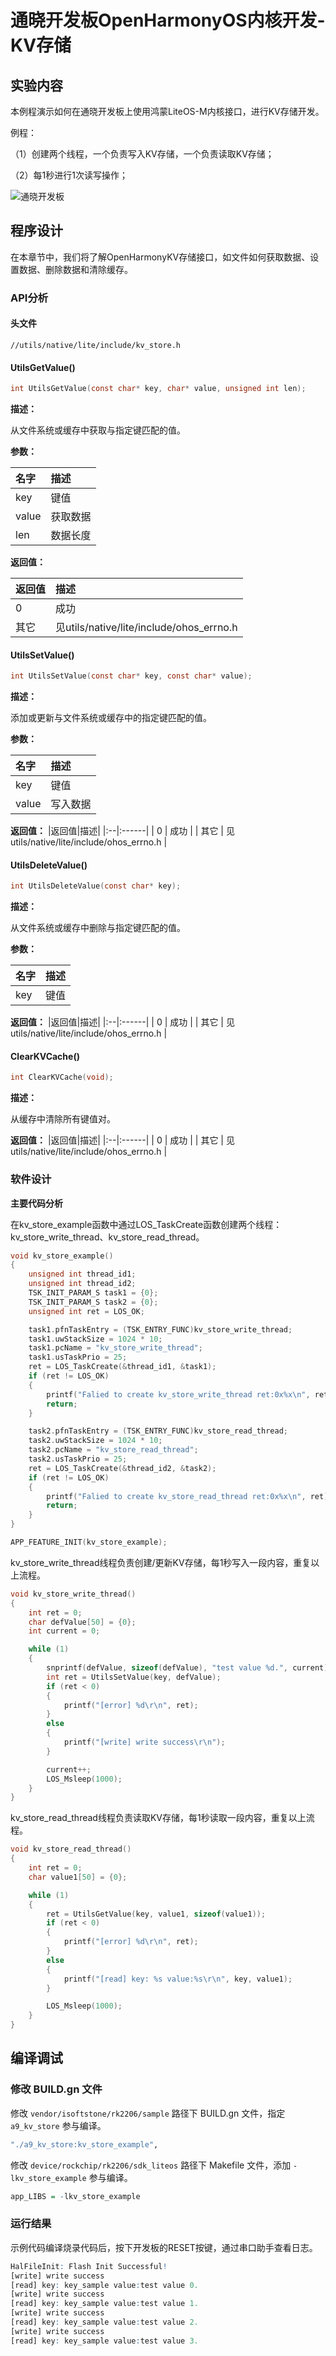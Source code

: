 # 通晓开发板OpenHarmonyOS内核开发-KV存储

## 实验内容

本例程演示如何在通晓开发板上使用鸿蒙LiteOS-M内核接口，进行KV存储开发。

例程：

（1）创建两个线程，一个负责写入KV存储，一个负责读取KV存储；

（2）每1秒进行1次读写操作；

![通晓开发板](/vendor/isoftstone/rk2206/docs/figures/tx_smart_r-rk2206.jpg)

## 程序设计

在本章节中，我们将了解OpenHarmonyKV存储接口，如文件如何获取数据、设置数据、删除数据和清除缓存。

### API分析

#### 头文件

```shell
//utils/native/lite/include/kv_store.h
```

#### UtilsGetValue()

```c
int UtilsGetValue(const char* key, char* value, unsigned int len);
```

**描述：**

从文件系统或缓存中获取与指定键匹配的值。

**参数：**

|名字|描述|
|:--|:------|
| key | 键值 |
| value | 获取数据 |
| len | 数据长度 |

**返回值：**

|返回值|描述|
|:--|:------|
| 0 | 成功 |
| 其它 | 见utils/native/lite/include/ohos_errno.h |

#### UtilsSetValue()

```c
int UtilsSetValue(const char* key, const char* value);
```

**描述：**

添加或更新与文件系统或缓存中的指定键匹配的值。

**参数：**

|名字|描述|
|:--|:------|
| key | 键值 |
| value | 写入数据 |

**返回值：**
|返回值|描述|
|:--|:------|
| 0 | 成功 |
| 其它 | 见utils/native/lite/include/ohos_errno.h |

#### UtilsDeleteValue()

```c
int UtilsDeleteValue(const char* key);
```

**描述：**

从文件系统或缓存中删除与指定键匹配的值。

**参数：**

|名字|描述|
|:--|:------|
| key | 键值 |

**返回值：**
|返回值|描述|
|:--|:------|
| 0 | 成功 |
| 其它 | 见utils/native/lite/include/ohos_errno.h |

#### ClearKVCache()

```c
int ClearKVCache(void);
```

**描述：**

从缓存中清除所有键值对。

**返回值：**
|返回值|描述|
|:--|:------|
| 0 | 成功 |
| 其它 | 见utils/native/lite/include/ohos_errno.h |

### 软件设计

**主要代码分析**

在kv_store_example函数中通过LOS_TaskCreate函数创建两个线程：kv_store_write_thread、kv_store_read_thread。

```c
void kv_store_example()
{
    unsigned int thread_id1;
    unsigned int thread_id2;
    TSK_INIT_PARAM_S task1 = {0};
    TSK_INIT_PARAM_S task2 = {0};
    unsigned int ret = LOS_OK;

    task1.pfnTaskEntry = (TSK_ENTRY_FUNC)kv_store_write_thread;
    task1.uwStackSize = 1024 * 10;
    task1.pcName = "kv_store_write_thread";
    task1.usTaskPrio = 25;
    ret = LOS_TaskCreate(&thread_id1, &task1);
    if (ret != LOS_OK)
    {
        printf("Falied to create kv_store_write_thread ret:0x%x\n", ret);
        return;
    }

    task2.pfnTaskEntry = (TSK_ENTRY_FUNC)kv_store_read_thread;
    task2.uwStackSize = 1024 * 10;
    task2.pcName = "kv_store_read_thread";
    task2.usTaskPrio = 25;
    ret = LOS_TaskCreate(&thread_id2, &task2);
    if (ret != LOS_OK)
    {
        printf("Falied to create kv_store_read_thread ret:0x%x\n", ret);
        return;
    }
}

APP_FEATURE_INIT(kv_store_example);
```

kv_store_write_thread线程负责创建/更新KV存储，每1秒写入一段内容，重复以上流程。

```c
void kv_store_write_thread()
{
    int ret = 0;
    char defValue[50] = {0};
    int current = 0;

    while (1)
    {
        snprintf(defValue, sizeof(defValue), "test value %d.", current);
        int ret = UtilsSetValue(key, defValue);
        if (ret < 0)
        {
            printf("[error] %d\r\n", ret);
        }
        else
        {
            printf("[write] write success\r\n");
        }

        current++;
        LOS_Msleep(1000);
    }
}
```

kv_store_read_thread线程负责读取KV存储，每1秒读取一段内容，重复以上流程。

```c
void kv_store_read_thread()
{
    int ret = 0;
    char value1[50] = {0};

    while (1)
    {
        ret = UtilsGetValue(key, value1, sizeof(value1));
        if (ret < 0)
        {
            printf("[error] %d\r\n", ret);
        }
        else
        {
            printf("[read] key: %s value:%s\r\n", key, value1);
        }

        LOS_Msleep(1000);
    }
}
```

## 编译调试

### 修改 BUILD.gn 文件

修改 `vendor/isoftstone/rk2206/sample` 路径下 BUILD.gn 文件，指定 `a9_kv_store` 参与编译。

```r
"./a9_kv_store:kv_store_example",
```

修改 `device/rockchip/rk2206/sdk_liteos` 路径下 Makefile 文件，添加 `-lkv_store_example` 参与编译。

```r
app_LIBS = -lkv_store_example
```

### 运行结果

示例代码编译烧录代码后，按下开发板的RESET按键，通过串口助手查看日志。

```r
HalFileInit: Flash Init Successful!
[write] write success
[read] key: key_sample value:test value 0.
[write] write success
[read] key: key_sample value:test value 1.
[write] write success
[read] key: key_sample value:test value 2.
[write] write success
[read] key: key_sample value:test value 3.
```
